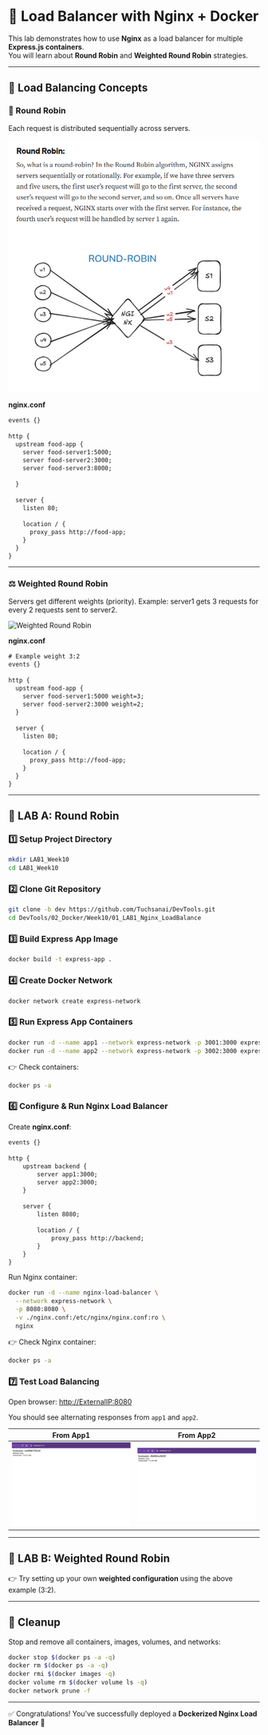 # 🚀 Load Balancer with Nginx + Docker

This lab demonstrates how to use **Nginx** as a load balancer for multiple **Express.js containers**.  
You will learn about **Round Robin** and **Weighted Round Robin** strategies.

---

## 📌 Load Balancing Concepts

### 🔄 Round Robin
Each request is distributed sequentially across servers.

![Round Robin](round.png)

**nginx.conf**

```nginx
events {}

http {
  upstream food-app {
    server food-server1:5000;
    server food-server2:3000;  
    server food-server3:8000;  

  }

  server {
    listen 80;

    location / {
      proxy_pass http://food-app;
    }
  }
}
````

---

### ⚖️ Weighted Round Robin

Servers get different weights (priority).
Example: server1 gets 3 requests for every 2 requests sent to server2.

![Weighted Round Robin](weight.png)

**nginx.conf**

```nginx
# Example weight 3:2
events {}

http {
  upstream food-app {
    server food-server1:5000 weight=3;
    server food-server2:3000 weight=2;  
  }

  server {
    listen 80;

    location / {
      proxy_pass http://food-app;
    }
  }
}
```

---

## 🧪 LAB A: Round Robin

### 1️⃣ Setup Project Directory

```bash
mkdir LAB1_Week10
cd LAB1_Week10
```

### 2️⃣ Clone Git Repository

```bash
git clone -b dev https://github.com/Tuchsanai/DevTools.git
cd DevTools/02_Docker/Week10/01_LAB1_Nginx_LoadBalance
```

### 3️⃣ Build Express App Image

```bash
docker build -t express-app .
```

### 4️⃣ Create Docker Network

```bash
docker network create express-network
```

### 5️⃣ Run Express App Containers

```bash
docker run -d --name app1 --network express-network -p 3001:3000 express-app
docker run -d --name app2 --network express-network -p 3002:3000 express-app
```

👉 Check containers:

```bash
docker ps -a
```

### 6️⃣ Configure & Run Nginx Load Balancer

Create **nginx.conf**:

```nginx
events {}

http {
    upstream backend {
        server app1:3000;
        server app2:3000;
    }

    server {
        listen 8080;

        location / {
            proxy_pass http://backend;
        }
    }
}
```

Run Nginx container:

```bash
docker run -d --name nginx-load-balancer \
  --network express-network \
  -p 8080:8080 \
  -v ./nginx.conf:/etc/nginx/nginx.conf:ro \
  nginx
```

👉 Check Nginx container:

```bash
docker ps -a
```

### 7️⃣ Test Load Balancing

Open browser:
[http://ExternalIP:8080](http://ExternalIP:8080)

You should see alternating responses from `app1` and `app2`.

| From App1      | From App2      |
| -------------- | -------------- |
| ![App1](1.jpg) | ![App2](2.jpg) |

---

## 🧪 LAB B: Weighted Round Robin

👉 Try setting up your own **weighted configuration** using the above example (3:2).

---

## 🧹 Cleanup

Stop and remove all containers, images, volumes, and networks:

```bash
docker stop $(docker ps -a -q)  
docker rm $(docker ps -a -q) 
docker rmi $(docker images -q) 
docker volume rm $(docker volume ls -q)  
docker network prune -f
```

---

✅ Congratulations! You’ve successfully deployed a **Dockerized Nginx Load Balancer** 🎉

```

